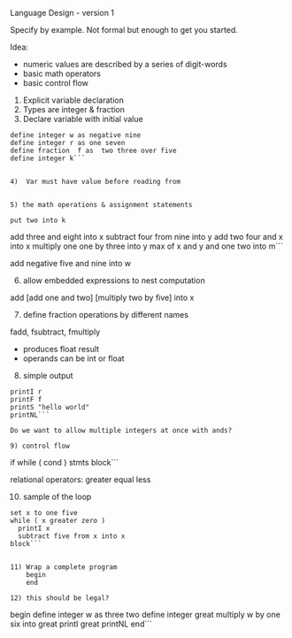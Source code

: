 

Language Design - version 1

Specify by example.  Not formal but enough to get you started.

Idea:   
  - numeric values are described by a series of digit-words
  - basic math operators
  - basic control flow 

1) Explicit variable declaration
2) Types are integer & fraction
3) Declare variable with initial value

```
define integer w as negative nine
define integer r as one seven  
define fraction  f as  two three over five 
define integer k```


4)  Var must have value before reading from


5) the math operations & assignment statements

put two into k

```
add three and eight into x
subtract four from nine into y
add two four and x into x
multiply one one by three into y
max of x and y and one two into m```

add negative five and nine into w

6) allow embedded expressions to nest computation

add  [add one and two]  [multiply two by five]  into x


7) define fraction operations by different names

fadd, fsubtract, fmultiply  
   - produces float result
   - operands can be int or float


8) simple output
```
printI r
printF f
printS "hello world"
printNL```

Do we want to allow multiple integers at once with ands?

9) control flow
```
if
while (  cond ) 
  stmts
block```


relational operators:  greater equal less  

10) sample of the loop

```
set x to one five
while ( x greater zero )
  printI x
  subtract five from x into x
block```


11) Wrap a complete program
    begin
    end

12) this should be legal?

```
begin
define integer w as three two
define integer great 
multiply w by one six into great 
printI great 
printNL 
end```


